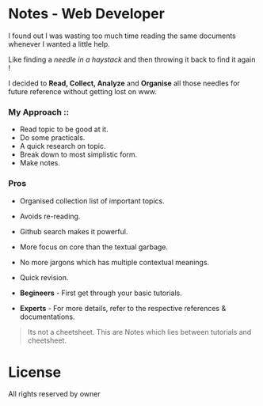 # Notes - Web Developer

I found out I was wasting too much time reading the same documents whenever I wanted a little help.

Like finding a *needle in a haystack* and then throwing it back to find it again !

I decided to **Read, Collect, Analyze** and **Organise** all those needles for future reference without getting lost on www.

### **My Approach :**:
- Read topic to be good at it.
- Do some practicals.
- A quick research on topic.
- Break down to most simplistic form.
- Make notes.

### **Pros**
- Organised collection list of important topics.
- Avoids re-reading.
- Github search makes it powerful.
- More focus on core than the textual garbage.
- No more jargons which has multiple contextual meanings.
- Quick revision.

- **Begineers** - First get through your basic tutorials.
- **Experts** - For more details, refer to the respective references & documentations.

> Its not a cheetsheet. 
> This are Notes which lies between tutorials and cheetsheet.

# License

All rights reserved by owner